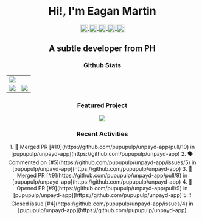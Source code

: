 <h1 align="center">Hi!, I'm Eagan Martin</h1>

<p align="center">
  <a href="https://github.com/pupupulp" target="blank">
  <img align="center" 
    src="https://cdn.jsdelivr.net/npm/simple-icons@3.12.0/icons/github.svg"
    alt="pupupulp" 
    height="20" width="20"/>
  </a>

  <a href="https://dev.to/pupupulp" target="blank">
  <img align="center" 
    src="https://cdn.jsdelivr.net/npm/simple-icons@3.12.0/icons/dev-dot-to.svg"
    alt="pupupulp" 
    height="20" width="20"/>
  </a>

  <a href="https://codesandbox.io/u/pupupulp" target="blank">
  <img align="center" 
    src="https://cdn.jsdelivr.net/npm/simple-icons@3.12.0/icons/codesandbox.svg"
    alt="pupupulp" 
    height="20" width="20"/>
  </a>

  <a href="https://www.hackerrank.com/pupupulp?hr_r=1" target="blank">
  <img align="center" 
    src="https://cdn.jsdelivr.net/npm/simple-icons@3.12.0/icons/hackerrank.svg"
    alt="pupupulp" 
    height="20" width="20"/>
  </a>

  <a href="https://www.linkedin.com/in/eagan-charles-martin-a5a172186" target="blank">
  <img align="center" 
    src="https://cdn.jsdelivr.net/npm/simple-icons@3.12.0/icons/linkedin.svg"
    alt="pupupulp" 
    height="20" width="20"/>
  </a>
</p>

<h2 align="center">A subtle developer from PH</h2>

<h3 align="center">Github Stats</h3>

<table align="center" width="100%" cellspacing="0" cellpadding="0" style="border: none; border-collapse: collapse;">
  <tr>
    <td colspan="2">
      <img src="https://github-profile-trophy.vercel.app/?username=pupupulp"/>
    </td>
  </tr>
  <tr>
    <td>
      <img src="https://github-readme-stats.vercel.app/api?username=pupupulp&count_private=true&show_icons=true&include_all_commits=true"/>
    </td>
    <td>
      <img src="https://github-readme-stats.vercel.app/api/top-langs/?username=pupupulp&langs_count=10&layout=compact"/>
    </td>
  </tr>
</table>

<h3 align="center">Featured Project</h3>

<div align="center">
<a href="https://github.com/pupupulp/unpayd-app">
  <img src="https://github-readme-stats.vercel.app/api/pin/?username=pupupulp&repo=unpayd-app&show_owner=true"/>
</a>
</div>

<h3 align="center">Recent Activities</h3>


<div align="center">
<!--START_SECTION:activity-->
1. 🎉 Merged PR [#10](https://github.com/pupupulp/unpayd-app/pull/10) in [pupupulp/unpayd-app](https://github.com/pupupulp/unpayd-app)
2. 🗣 Commented on [#5](https://github.com/pupupulp/unpayd-app/issues/5) in [pupupulp/unpayd-app](https://github.com/pupupulp/unpayd-app)
3. 🎉 Merged PR [#9](https://github.com/pupupulp/unpayd-app/pull/9) in [pupupulp/unpayd-app](https://github.com/pupupulp/unpayd-app)
4. 💪 Opened PR [#9](https://github.com/pupupulp/unpayd-app/pull/9) in [pupupulp/unpayd-app](https://github.com/pupupulp/unpayd-app)
5. ❗️ Closed issue [#4](https://github.com/pupupulp/unpayd-app/issues/4) in [pupupulp/unpayd-app](https://github.com/pupupulp/unpayd-app)
<!--END_SECTION:activity-->
</div>